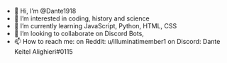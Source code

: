 - 👋 Hi, I’m @Dante1918
- 👀 I’m interested in coding, history and science
- 🌱 I’m currently learning JavaScript, Python, HTML, CSS
- 💞️ I’m looking to collaborate on Discord Bots, 
- 📫 How to reach me: on Reddit: u/illuminatimember1
                      on Discord: Dante Keitel Alighieri#0115
                     

<!---
Dante1918/Dante1918 is a ✨ special ✨ repository because its `README.md` (this file) appears on your GitHub profile.
You can click the Preview link to take a look at your changes.
--->
